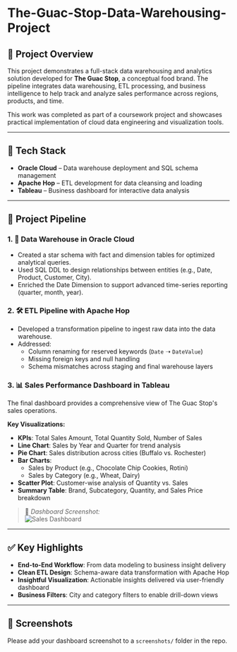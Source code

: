 # The-Guac-Stop-Data-Warehousing-Project

## 📌 Project Overview

This project demonstrates a full-stack data warehousing and analytics solution developed for **The Guac Stop**, a conceptual food brand. The pipeline integrates data warehousing, ETL processing, and business intelligence to help track and analyze sales performance across regions, products, and time.

This work was completed as part of a coursework project and showcases practical implementation of cloud data engineering and visualization tools.

---

## 🧰 Tech Stack

- **Oracle Cloud** – Data warehouse deployment and SQL schema management  
- **Apache Hop** – ETL development for data cleansing and loading  
- **Tableau** – Business dashboard for interactive data analysis  

---

## 🔄 Project Pipeline

### 1. 💾 Data Warehouse in Oracle Cloud

- Created a star schema with fact and dimension tables for optimized analytical queries.
- Used SQL DDL to design relationships between entities (e.g., Date, Product, Customer, City).
- Enriched the Date Dimension to support advanced time-series reporting (quarter, month, year).

### 2. 🛠️ ETL Pipeline with Apache Hop

- Developed a transformation pipeline to ingest raw data into the data warehouse.
- Addressed:
  - Column renaming for reserved keywords (`Date` ➝ `DateValue`)
  - Missing foreign keys and null handling
  - Schema mismatches across staging and final warehouse layers

### 3. 📊 Sales Performance Dashboard in Tableau

The final dashboard provides a comprehensive view of The Guac Stop's sales operations.

**Key Visualizations:**
- **KPIs**: Total Sales Amount, Total Quantity Sold, Number of Sales
- **Line Chart**: Sales by Year and Quarter for trend analysis
- **Pie Chart**: Sales distribution across cities (Buffalo vs. Rochester)
- **Bar Charts**: 
  - Sales by Product (e.g., Chocolate Chip Cookies, Rotini)
  - Sales by Category (e.g., Wheat, Dairy)
- **Scatter Plot**: Customer-wise analysis of Quantity vs. Sales
- **Summary Table**: Brand, Subcategory, Quantity, and Sales Price breakdown

> 📌 *Dashboard Screenshot:*  
> ![Sales Dashboard](screenshots/the_guac_stop_dashboard.png)

---

## ✅ Key Highlights

- **End-to-End Workflow**: From data modeling to business insight delivery  
- **Clean ETL Design**: Schema-aware data transformation with Apache Hop  
- **Insightful Visualization**: Actionable insights delivered via user-friendly dashboard  
- **Business Filters**: City and category filters to enable drill-down views  

---

## 📂 Screenshots

Please add your dashboard screenshot to a `screenshots/` folder in the repo.

